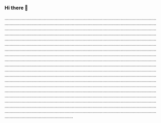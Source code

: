 ### Hi there 👋

............................................................................................................................................................................................................................................................................................................................................................................................................................................................................................................................................................................................................................................................................................................................................................................................................................................................................................................................................................................................................................................................................................................................................................................................................................................................................................................................................................................................................................................................................................................................................................................................................................................................................................................................................................................................................................................................................................................................................................................................................................................................................................................................................................................................................................................................................................................................................................................................................................................................................................................